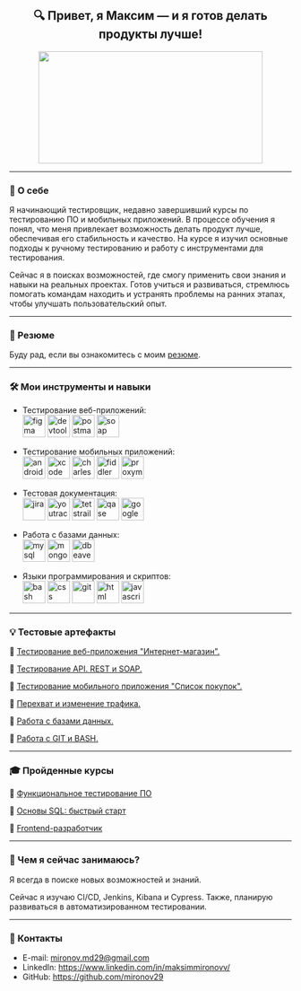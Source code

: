 <h2 align="center">🔍 Привет, я Максим — и я готов делать продукты лучше!</h2>

<div align="center">
  <img src="https://media.giphy.com/media/dWesBcTLavkZuG35MI/giphy.gif" width="400" height="200"/>
</div>

---

### 👋 О себе
Я начинающий тестировщик, недавно завершивший курсы по тестированию ПО и мобильных приложений. В процессе обучения я понял, что меня привлекает возможность делать продукт лучше, обеспечивая его стабильность и качество. На курсе я изучил основные подходы к ручному тестированию и работу с инструментами для тестирования.

Сейчас я в поисках возможностей, где смогу применить свои знания и навыки на реальных проектах. Готов учиться и развиваться, стремлюсь помогать командам находить и устранять проблемы на ранних этапах, чтобы улучшать пользовательский опыт.

---

### 📄 Резюме

Буду рад, если вы ознакомитесь с моим <a href="https://drive.google.com/file/d/1qlmUD8N8K26oVyrB9CBpDMD7Tc2u7FbJ/view?usp=sharing" target="_blank">резюме</a>. 

---

### 🛠 Мои инструменты и навыки

- Тестирование веб-приложений:
  <br>
  <img src="https://cdn.jsdelivr.net/gh/devicons/devicon/icons/figma/figma-original.svg" title="figma" alt="figma" width="40" height="40"/>
  <img src="https://d33wubrfki0l68.cloudfront.net/38b5c953a4667366685d55db55d057c86db1fc54/a0fdc/static/acae6b24d940347661ca901ea07f47c1/chrome-dev-logo-icon.png" title="devtools" alt="devtools" width="40" height="40"/>
  <img src="https://cdn.jsdelivr.net/gh/devicons/devicon@latest/icons/postman/postman-original.svg" title="postman" alt="postman" width="40" height="40" />
  <img src="https://encrypted-tbn0.gstatic.com/images?q=tbn:ANd9GcTDLj-17hLuPse4K5lo4VLNFRn89rjLSB-KKIZMdNjB0Q&s" title="soap" alt="soap" width="40" height="40" />

- Тестирование мобильных приложений:
  <br>
  <img src="https://cdn.jsdelivr.net/gh/devicons/devicon/icons/androidstudio/androidstudio-original.svg" title="android-studio" alt="android-studio" width="40" height="40"/>
  <img src="https://cdn.jsdelivr.net/gh/devicons/devicon/icons/xcode/xcode-original.svg" title="xcode" alt="xcode" width="40" height="40"/>
  <img src="https://cdn.icon-icons.com/icons2/3053/PNG/512/charles_proxy_macos_bigsur_icon_190302.png" title="charles-proxy" alt="charles-proxy" width="40" height="40"/>
  <img src="https://www.megaleechers.com/storage/Fiddler-Everywhere-Icon.png" title="fiddler" alt="fiddler" width="40" height="40"/>
  <img src="https://ph-files.imgix.net/f1aba60e-b071-4afd-bde6-7c123853a3ae.png?auto=format" title="proxyman" alt="proxyman" width="40" height="40"/>

- Тестовая документация:
  <br>
  <img src="https://cdn.jsdelivr.net/gh/devicons/devicon/icons/jira/jira-original.svg" title="jira" alt="jira" width="40" height="40"/>
  <img src="https://upload.wikimedia.org/wikipedia/commons/thumb/8/8d/YouTrack_Icon.svg/1024px-YouTrack_Icon.svg.png?20200803082248" title="youtrack" alt="youtrack" width="40" height="40"/>
  <img src="https://codahosted.io/packs/21236/unversioned/assets/LOGO/ba1091c59bab89cd2fd0f289622731fe16113d7b00905abe64759c313a4b73b76c1b0426076ed76cb74752234c734131df46992d5b8b48fc13e264240e4f7119f736cfeb64df36ded54b5cbf6198b9cadedf18dd0cac5c7dbcd16e6336c29363cd1292ba" title="testrail" alt="tetstrail" width="40" height="40"/>
  <img src="https://luna1.co/eb0187.png" title="qase" alt="qase" width="40" height="40"/>
  <img src="https://github.com/user-attachments/assets/38824eac-689b-4b8b-b91d-949b594b8877" title="google sheets" alt="google sheets" width="40" height="40"/>

- Работа с базами данных:
  <br>
  <img src="https://cdn.jsdelivr.net/gh/devicons/devicon/icons/mysql/mysql-original.svg" title="mysql" alt="mysql" width="40" height="40"/>
  <img src="https://cdn.jsdelivr.net/gh/devicons/devicon/icons/mongodb/mongodb-original.svg" title="mongodb" alt="mongodb" width="40" height="40"/>
  <img src="https://cdn.jsdelivr.net/gh/devicons/devicon@latest/icons/dbeaver/dbeaver-original.svg" title="dbeaver" alt="dbeaver" width="40" height="40"/>
  
- Языки программирования и скриптов:
  <br>
  <img src="https://cdn.jsdelivr.net/gh/devicons/devicon@latest/icons/bash/bash-original.svg" title="bash" alt="bash" width="40" height="40" />
  <img src="https://cdn.jsdelivr.net/gh/devicons/devicon@latest/icons/css3/css3-plain-wordmark.svg" title="css" alt="css" width="40" height="40" />
  <img src="https://cdn.jsdelivr.net/gh/devicons/devicon@latest/icons/git/git-original.svg" title="git" alt="git" width="40" height="40" />
  <img src="https://cdn.jsdelivr.net/gh/devicons/devicon@latest/icons/html5/html5-original-wordmark.svg" title="html" alt="html" width="40" height="40" />
  <img src="https://cdn.jsdelivr.net/gh/devicons/devicon@latest/icons/javascript/javascript-plain.svg" title="javascript" alt="javascript" width="40" height="40" />
  
---

### 💡 Тестовые артефакты

🌟 <a href="https://github.com/mironov29/web/blob/main/README.md" target="_blank">Тестирование веб-приложения "Интернет-магазин".</a>

🌟 <a href="https://github.com/mironov29/api/blob/main/README.md" target="_blank">Тестирование API. REST и SOAP. </a>

🌟 <a href="https://github.com/mironov29/mobile/blob/main/README.md" target="_blank">Тестирование мобильного приложения "Список покупок".</a>

🌟 <a href="https://github.com/mironov29/charlesproxy/blob/main/README.md" target="_blank">Перехват и изменение трафика.</a>

🌟 <a href="https://github.com/mironov29/database/blob/main/README.md" target="_blank">Работа с базами данных.</a>

🌟 <a href="https://github.com/mironov29/git_bash/blob/main/README.md" target="_blank">Работа с GIT и BASH.</a>

---
### 🎓 Пройденные курсы

📜 <a href="https://drive.google.com/file/d/1HDyGZBxzuWXHQF0a2IzTsbBgstmZvsIN/view?usp=sharing" target="_blank">Функциональное тестирование ПО</a>

📜 <a href="https://drive.google.com/file/d/1_prCtxW3R-gnGTRbEB-XH33P_AcMKejl/view?usp=sharing" target="_blank">Основы SQL: быстрый старт</a>

📜 <a href="https://drive.google.com/file/d/1PpwtLdKYE8xt0G60OY7sZnGT9zeOg1IZ/view?usp=sharing" target="_blank">Frontend-разработчик</a>

---

### 🌱 Чем я сейчас занимаюсь?

Я всегда в поиске новых возможностей и знаний.

Сейчас я изучаю CI/CD, Jenkins, Kibana и Cypress. Также, планирую развиваться в автоматизированном тестировании.

---
### 📩 Контакты

- E-mail: <a href="mironov.md29@gmail.com" target="_blank">mironov.md29@gmail.com</a>
- LinkedIn: <a href="https://www.linkedin.com/in/maksimmironovv/" target="_blank">https://www.linkedin.com/in/maksimmironovv/</a>
- GitHub: <a href="https://github.com/mironov29" target="_blank">https://github.com/mironov29</a>
